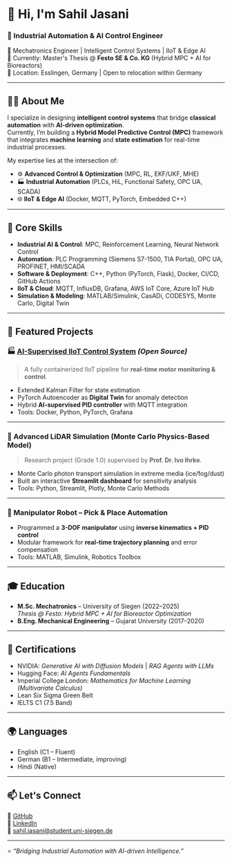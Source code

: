 # 👋 Hi, I'm Sahil Jasani  

### 🚀 Industrial Automation & AI Control Engineer  
🔹 Mechatronics Engineer | Intelligent Control Systems | IIoT & Edge AI  
🔹 Currently: Master's Thesis @ **Festo SE & Co. KG** (Hybrid MPC + AI for Bioreactors)  
🔹 Location: Esslingen, Germany | Open to relocation within Germany  

---

## 🧑‍💻 About Me
I specialize in designing **intelligent control systems** that bridge **classical automation** with **AI-driven optimization**.  
Currently, I’m building a **Hybrid Model Predictive Control (MPC)** framework that integrates **machine learning** and **state estimation** for real-time industrial processes.  

My expertise lies at the intersection of:  
- ⚙️ **Advanced Control & Optimization** (MPC, RL, EKF/UKF, MHE)  
- 🏭 **Industrial Automation** (PLCs, HiL, Functional Safety, OPC UA, SCADA)  
- 🌐 **IIoT & Edge AI** (Docker, MQTT, PyTorch, Embedded C++)  

---

## 🔧 Core Skills  
- **Industrial AI & Control**: MPC, Reinforcement Learning, Neural Network Control  
- **Automation**: PLC Programming (Siemens S7-1500, TIA Portal), OPC UA, PROFINET, HMI/SCADA  
- **Software & Deployment**: C++, Python (PyTorch, Flask), Docker, CI/CD, GitHub Actions  
- **IIoT & Cloud**: MQTT, InfluxDB, Grafana, AWS IoT Core, Azure IoT Hub  
- **Simulation & Modeling**: MATLAB/Simulink, CasADi, CODESYS, Monte Carlo, Digital Twin  

---

## 📌 Featured Projects  

### 🏭 [AI-Supervised IIoT Control System](https://github.com/SahilJasani2) *(Open Source)*  
> A fully containerized IIoT pipeline for **real-time motor monitoring & control**.  
- Extended Kalman Filter for state estimation  
- PyTorch Autoencoder as **Digital Twin** for anomaly detection  
- Hybrid **AI-supervised PID controller** with MQTT integration  
- Tools: Docker, Python, PyTorch, Grafana  

---

### 🔬 Advanced LiDAR Simulation (Monte Carlo Physics-Based Model)  
> Research project (Grade 1.0) supervised by **Prof. Dr. Ivo Ihrke**.  
- Monte Carlo photon transport simulation in extreme media (ice/fog/dust)  
- Built an interactive **Streamlit dashboard** for sensitivity analysis  
- Tools: Python, Streamlit, Plotly, Monte Carlo Methods  

---

### 🤖 Manipulator Robot – Pick & Place Automation  
- Programmed a **3-DOF manipulator** using **inverse kinematics + PID control**  
- Modular framework for **real-time trajectory planning** and error compensation  
- Tools: MATLAB, Simulink, Robotics Toolbox  

---

## 🎓 Education  
- **M.Sc. Mechatronics** – University of Siegen (2022–2025)  
  *Thesis @ Festo: Hybrid MPC + AI for Bioreactor Optimization*  
- **B.Eng. Mechanical Engineering** – Gujarat University (2017–2020)  

---

## 🏅 Certifications  
- NVIDIA: *Generative AI with Diffusion Models* | *RAG Agents with LLMs*  
- Hugging Face: *AI Agents Fundamentals*  
- Imperial College London: *Mathematics for Machine Learning (Multivariate Calculus)*  
- Lean Six Sigma Green Belt  
- IELTS C1 (7.5 Band)  

---

## 🌍 Languages  
- English (C1 – Fluent)  
- German (B1 – Intermediate, improving)  
- Hindi (Native)  

---

## 📫 Let's Connect  
🔗 [GitHub](https://github.com/SahilJasani2)  
🔗 [LinkedIn](https://linkedin.com/in/sahiljasani)  
📧 sahil.jasani@student.uni-siegen.de  

---
⭐️ *“Bridging Industrial Automation with AI-driven Intelligence.”*  
